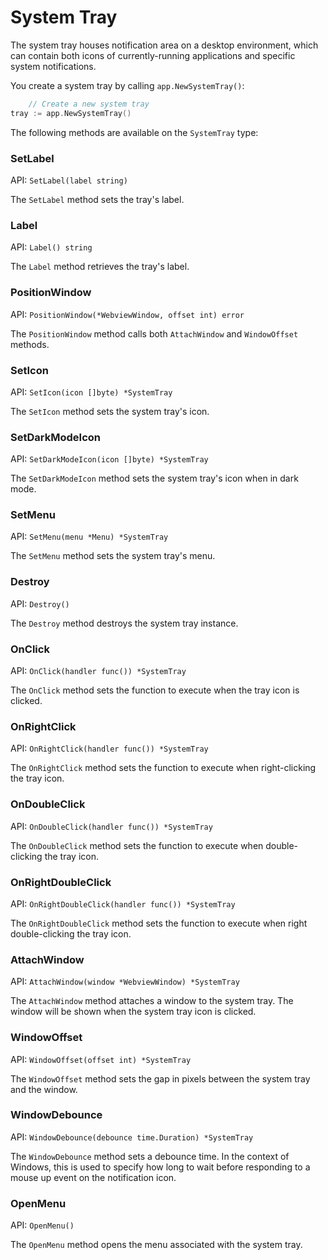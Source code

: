# System Tray

The system tray houses notification area on a desktop environment, which can
contain both icons of currently-running applications and specific system
notifications.

You create a system tray by calling `app.NewSystemTray()`:

```go
    // Create a new system tray
tray := app.NewSystemTray()
```

The following methods are available on the `SystemTray` type:

### SetLabel

API: `SetLabel(label string)`

The `SetLabel` method sets the tray's label.

### Label

API: `Label() string`

The `Label` method retrieves the tray's label.

### PositionWindow

API: `PositionWindow(*WebviewWindow, offset int) error`

The `PositionWindow` method calls both `AttachWindow` and `WindowOffset`
methods.

### SetIcon

API: `SetIcon(icon []byte) *SystemTray`

The `SetIcon` method sets the system tray's icon.

### SetDarkModeIcon

API: `SetDarkModeIcon(icon []byte) *SystemTray`

The `SetDarkModeIcon` method sets the system tray's icon when in dark mode.

### SetMenu

API: `SetMenu(menu *Menu) *SystemTray`

The `SetMenu` method sets the system tray's menu.

### Destroy

API: `Destroy()`

The `Destroy` method destroys the system tray instance.

### OnClick

API: `OnClick(handler func()) *SystemTray`

The `OnClick` method sets the function to execute when the tray icon is clicked.

### OnRightClick

API: `OnRightClick(handler func()) *SystemTray`

The `OnRightClick` method sets the function to execute when right-clicking the
tray icon.

### OnDoubleClick

API: `OnDoubleClick(handler func()) *SystemTray`

The `OnDoubleClick` method sets the function to execute when double-clicking the
tray icon.

### OnRightDoubleClick

API: `OnRightDoubleClick(handler func()) *SystemTray`

The `OnRightDoubleClick` method sets the function to execute when right
double-clicking the tray icon.

### AttachWindow

API: `AttachWindow(window *WebviewWindow) *SystemTray`

The `AttachWindow` method attaches a window to the system tray. The window will
be shown when the system tray icon is clicked.

### WindowOffset

API: `WindowOffset(offset int) *SystemTray`

The `WindowOffset` method sets the gap in pixels between the system tray and the
window.

### WindowDebounce

API: `WindowDebounce(debounce time.Duration) *SystemTray`

The `WindowDebounce` method sets a debounce time. In the context of Windows,
this is used to specify how long to wait before responding to a mouse up event
on the notification icon.

### OpenMenu

API: `OpenMenu()`

The `OpenMenu` method opens the menu associated with the system tray.
